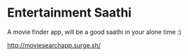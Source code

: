 # Entertainment Saathi

A movie finder app, will be a good saathi in your alone time  :)

http://moviesearchapp.surge.sh/
